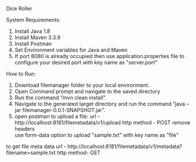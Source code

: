 ﻿Dice Roller
 
 
 
System Requirements:
1. Install Java 1.8
2. Install Maven 3.3.9
3. Install Postman
4. Set Environment variables for Java and Maven 
5. If port 8080 is already occupied then use application.properties file to configure your desired port with key name as "server.port"

How to Run: 
1. Download filemanager folder to your local environment.   
2. Open Command prompt and navigate to the saved directory
3. Run the command “mvn clean install”.
4. Navigate to the generated target directory and run the command
        “java –jar filemanager-0.0.1-SNAPSHOT.jar”.
5. open postman
to upload a file:
      url -  http://localhost:8181/filemetadata/v1/upload
      http method -  POST
      remove headers	
      use form-data option to upload "sample.txt" with key name as "file"		

to get file meta data
    url -  http://localhost:8181/filemetadata/v1/metadata?filename=sample.txt
    http method-  GET
    
	

 
 

 
